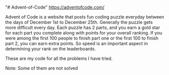 "# Advent-of-Code" 
https://adventofcode.com/

Advent of Code is a website that posts fun coding puzzle everyday between the days of December 1st to December 25th. Generally the puzzle gets more difficult every day. Each puzzle has 2 parts, and you earn a gold star for each part you complete along with points for your overall ranking. If you were among the first 100 people to finish part one or the first 100 to finish part 2, you can earn extra points. So speed is an important aspect in determining your rank on the leaderboards.

These are my code for all the problems I have tried.

 Note: Some of them are not solved
